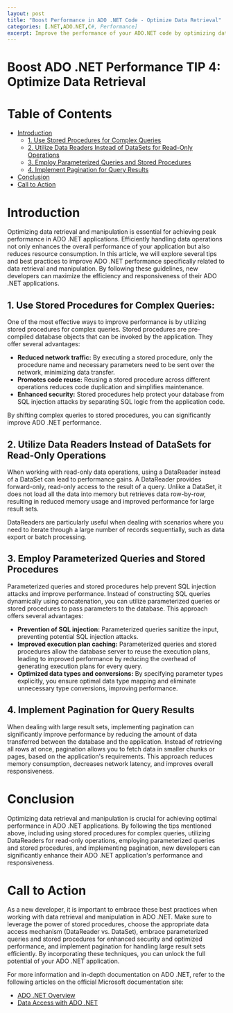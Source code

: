 ```yaml
---
layout: post
title: "Boost Performance in ADO .NET Code - Optimize Data Retrieval"
categories: [.NET,ADO.NET,C#, Performance]
excerpt: Improve the performance of your ADO.NET code by optimizing data retrieval.
---
```

# Boost ADO .NET Performance TIP 4: Optimize Data Retrieval

# Table of Contents
- [Introduction](#introduction)
  - [1. Use Stored Procedures for Complex Queries](#1-use-stored-procedures-for-complex-queries)
  - [2. Utilize Data Readers Instead of DataSets for Read-Only Operations](#2-utilize-data-readers-instead-of-datasets-for-read-only-operations)
  - [3. Employ Parameterized Queries and Stored Procedures](#3-employ-parameterized-queries-and-stored-procedures)
  - [4. Implement Pagination for Query Results](#4-implement-pagination-for-query-results)
- [Conclusion](#conclusion)
- [Call to Action](#call-to-action)

# Introduction
Optimizing data retrieval and manipulation is essential for achieving peak performance in ADO .NET applications. Efficiently handling data operations not only enhances the overall performance of your application but also reduces resource consumption. In this article, we will explore several tips and best practices to improve ADO .NET performance specifically related to data retrieval and manipulation. By following these guidelines, new developers can maximize the efficiency and responsiveness of their ADO .NET applications.

## 1. Use Stored Procedures for Complex Queries:
One of the most effective ways to improve performance is by utilizing stored procedures for complex queries. Stored procedures are pre-compiled database objects that can be invoked by the application. They offer several advantages:

*   **Reduced network traffic:** By executing a stored procedure, only the procedure name and necessary parameters need to be sent over the network, minimizing data transfer.
*   **Promotes code reuse:** Reusing a stored procedure across different operations reduces code duplication and simplifies maintenance.
*   **Enhanced security:** Stored procedures help protect your database from SQL injection attacks by separating SQL logic from the application code.

By shifting complex queries to stored procedures, you can significantly improve ADO .NET performance.

## 2. Utilize Data Readers Instead of DataSets for Read-Only Operations
When working with read-only data operations, using a DataReader instead of a DataSet can lead to performance gains. A DataReader provides forward-only, read-only access to the result of a query. Unlike a DataSet, it does not load all the data into memory but retrieves data row-by-row, resulting in reduced memory usage and improved performance for large result sets.

DataReaders are particularly useful when dealing with scenarios where you need to iterate through a large number of records sequentially, such as data export or batch processing.

## 3. Employ Parameterized Queries and Stored Procedures
Parameterized queries and stored procedures help prevent SQL injection attacks and improve performance. Instead of constructing SQL queries dynamically using concatenation, you can utilize parameterized queries or stored procedures to pass parameters to the database. This approach offers several advantages:

*   **Prevention of SQL injection:** Parameterized queries sanitize the input, preventing potential SQL injection attacks.
*   **Improved execution plan caching:** Parameterized queries and stored procedures allow the database server to reuse the execution plans, leading to improved performance by reducing the overhead of generating execution plans for every query.
*   **Optimized data types and conversions:** By specifying parameter types explicitly, you ensure optimal data type mapping and eliminate unnecessary type conversions, improving performance.

## 4. Implement Pagination for Query Results
When dealing with large result sets, implementing pagination can significantly improve performance by reducing the amount of data transferred between the database and the application. Instead of retrieving all rows at once, pagination allows you to fetch data in smaller chunks or pages, based on the application's requirements. This approach reduces memory consumption, decreases network latency, and improves overall responsiveness.

# Conclusion
Optimizing data retrieval and manipulation is crucial for achieving optimal performance in ADO .NET applications. By following the tips mentioned above, including using stored procedures for complex queries, utilizing DataReaders for read-only operations, employing parameterized queries and stored procedures, and implementing pagination, new developers can significantly enhance their ADO .NET application's performance and responsiveness.

# Call to Action
As a new developer, it is important to embrace these best practices when working with data retrieval and manipulation in ADO .NET. Make sure to leverage the power of stored procedures, choose the appropriate data access mechanism (DataReader vs. DataSet), embrace parameterized queries and stored procedures for enhanced security and optimized performance, and implement pagination for handling large result sets efficiently. By incorporating these techniques, you can unlock the full potential of your ADO .NET application.

For more information and in-depth documentation on ADO .NET, refer to the following articles on the official Microsoft documentation site:

*   [ADO .NET Overview](https://docs.microsoft.com/en-us/dotnet/framework/data/adonet/ado-net-overview)
*   [Data Access with ADO .NET](https://docs.microsoft.com/en-us/dotnet/framework/data/adonet/data-access-with-adonet)



